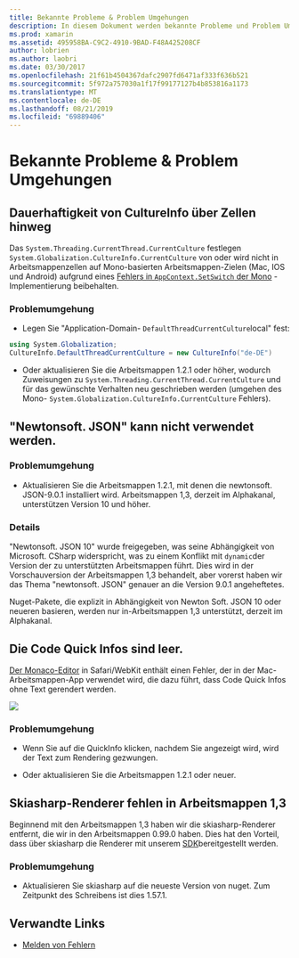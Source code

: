 ```yaml
---
title: Bekannte Probleme & Problem Umgehungen
description: In diesem Dokument werden bekannte Probleme und Problem Umgehungen für Xamarin Workbooks beschrieben. Es werden CultureInfo-Probleme, JSON-Probleme und mehr erläutert.
ms.prod: xamarin
ms.assetid: 495958BA-C9C2-4910-9BAD-F48A425208CF
author: lobrien
ms.author: laobri
ms.date: 03/30/2017
ms.openlocfilehash: 21f61b4504367dafc2907fd6471af333f636b521
ms.sourcegitcommit: 5f972a757030a1f17f99177127b4b853816a1173
ms.translationtype: MT
ms.contentlocale: de-DE
ms.lasthandoff: 08/21/2019
ms.locfileid: "69889406"
---
```

# <a name="known-issues--workarounds"></a>Bekannte Probleme & Problem Umgehungen

## <a name="persistence-of-cultureinfo-across-cells"></a>Dauerhaftigkeit von CultureInfo über Zellen hinweg

Das `System.Threading.CurrentThread.CurrentCulture` festlegen `System.Globalization.CultureInfo.CurrentCulture` von oder wird nicht in Arbeitsmappenzellen auf Mono-basierten Arbeitsmappen-Zielen (Mac, IOS und Android) aufgrund eines [Fehlers in `AppContext.SetSwitch` der Mono][appcontext-bug] -Implementierung beibehalten.

### <a name="workarounds"></a>Problemumgehung

* Legen Sie "Application-Domain- `DefaultThreadCurrentCulture`local" fest:

```csharp
using System.Globalization;
CultureInfo.DefaultThreadCurrentCulture = new CultureInfo("de-DE")
```

* Oder aktualisieren Sie die Arbeitsmappen 1.2.1 oder höher, wodurch Zuweisungen zu `System.Threading.CurrentThread.CurrentCulture` und für das gewünschte Verhalten neu geschrieben werden (umgehen des Mono- `System.Globalization.CultureInfo.CurrentCulture` Fehlers).

## <a name="unable-to-use-newtonsoftjson"></a>"Newtonsoft. JSON" kann nicht verwendet werden.

### <a name="workaround"></a>Problemumgehung

* Aktualisieren Sie die Arbeitsmappen 1.2.1, mit denen die newtonsoft. JSON-9.0.1 installiert wird.
  Arbeitsmappen 1,3, derzeit im Alphakanal, unterstützen Version 10 und höher.

### <a name="details"></a>Details

"Newtonsoft. JSON 10" wurde freigegeben, was seine Abhängigkeit von Microsoft. CSharp widerspricht, was zu einem Konflikt mit `dynamic`der Version der zu unterstützten Arbeitsmappen führt. Dies wird in der Vorschauversion der Arbeitsmappen 1,3 behandelt, aber vorerst haben wir das Thema "newtonsoft. JSON" genauer an die Version 9.0.1 angeheftetes.

Nuget-Pakete, die explizit in Abhängigkeit von Newton Soft. JSON 10 oder neueren basieren, werden nur in-Arbeitsmappen 1,3 unterstützt, derzeit im Alphakanal.

## <a name="code-tooltips-are-blank"></a>Die Code Quick Infos sind leer.

[Der Monaco-Editor][monaco-bug] in Safari/WebKit enthält einen Fehler, der in der Mac-Arbeitsmappen-App verwendet wird, die dazu führt, dass Code Quick Infos ohne Text gerendert werden.

![](general-images/monaco-signature-help-bug.png)

### <a name="workaround"></a>Problemumgehung

* Wenn Sie auf die QuickInfo klicken, nachdem Sie angezeigt wird, wird der Text zum Rendering gezwungen.

* Oder aktualisieren Sie die Arbeitsmappen 1.2.1 oder neuer.

[appcontext-bug]: https://bugzilla.xamarin.com/show_bug.cgi?id=54448
[monaco-bug]: https://github.com/Microsoft/monaco-editor/issues/408

## <a name="skiasharp-renderers-are-missing-in-workbooks-13"></a>Skiasharp-Renderer fehlen in Arbeitsmappen 1,3

Beginnend mit den Arbeitsmappen 1,3 haben wir die skiasharp-Renderer entfernt, die wir in den Arbeitsmappen 0.99.0 haben. Dies hat den Vorteil, dass über skiasharp die Renderer mit unserem [SDK](~/tools/workbooks/sdk/index.md)bereitgestellt werden.

### <a name="workaround"></a>Problemumgehung

* Aktualisieren Sie skiasharp auf die neueste Version von nuget. Zum Zeitpunkt des Schreibens ist dies 1.57.1.

## <a name="related-links"></a>Verwandte Links

- [Melden von Fehlern](~/tools/workbooks/install.md#reporting-bugs)
